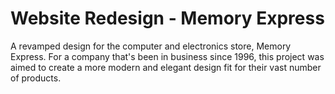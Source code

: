 # Website Redesign - Memory Express
A revamped design for the computer and electronics store, Memory Express. For a company that's been in business since 1996, this project was aimed to create a more modern and elegant design fit for their vast number of products.

